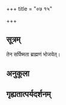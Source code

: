+++
title = "०७ १५"

+++
## सूत्रम्
तेन सर्पिष्मता ब्राह्मणं भोजयेत्।
## अनुकूला

## गृह्यतात्पर्यदर्शनम्


